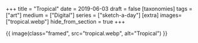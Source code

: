 +++
title = "Tropical"
date = 2019-06-03
draft =  false
[taxonomies]
tags = ["art"]
medium = ["Digital"]
series = ["sketch-a-day"]
[extra]
images= ["tropical.webp"]
hide_from_section = true
+++

{{ image(class="framed", src="tropical.webp", alt="Tropical") }}
